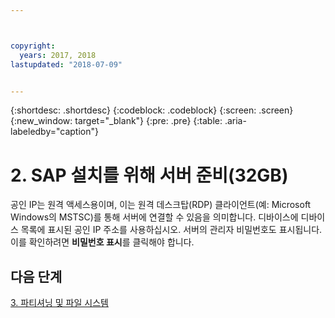 ```yaml
---



copyright:
  years: 2017, 2018
lastupdated: "2018-07-09"


---
```


{:shortdesc: .shortdesc}
{:codeblock: .codeblock}
{:screen: .screen}
{:new_window: target="_blank"}
{:pre: .pre}
{:table: .aria-labeledby="caption"}

# 2. SAP 설치를 위해 서버 준비(32GB)

공인 IP는 원격 액세스용이며, 이는 원격 데스크탑(RDP) 클라이언트(예: Microsoft Windows의 MSTSC)를 통해 서버에 연결할 수 있음을 의미합니다. 디바이스에 디바이스 목록에 표시된 공인 IP 주소를 사용하십시오. 서버의 관리자 비밀번호도 표시됩니다. 이를 확인하려면 **비밀번호 표시**를 클릭해야 합니다.

## 다음 단계

 [3. 파티셔닝 및 파일 시스템](/docs/infrastructure/sap-netweaver-ms-qrg/ms-partition-32GB.html)
